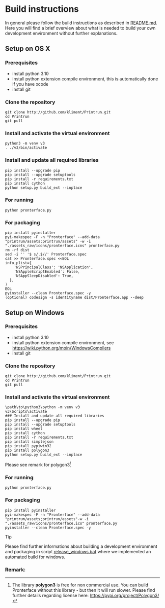 # Build instructions
In general please follow the build instructions as described in [README.md](README.md). Here you will find a brief overview about what is needed to build your own development environment without further explanations.
## Setup on OS X
### Prerequisites
* install python 3.10
* install python extension compile environment, this is automatically done if you have xcode
* install git
### Clone the repository
```
git clone http://github.com/kliment/Printrun.git
cd Printrun
git pull
```
### Install and activate the virtual environment
```
python3 -m venv v3
. ./v3/bin/activate
```
### Install and update all required libraries
```
pip install --upgrade pip
pip install --upgrade setuptools
pip install -r requirements.txt
pip install cython
python setup.py build_ext --inplace
```

### For running
`python pronterface.py`

### For packaging
```
pip install pyinstaller
pyi-makespec -F -n "Pronterface" --add-data "printrun/assets:printrun/assets" -w -i "./assets_raw/icons/pronterface.icns" pronterface.py
rm -rf dist
sed -i '' '$ s/.$//' Pronterface.spec
cat >> Pronterface.spec <<EOL
info_plist={
    'NSPrincipalClass': 'NSApplication',
    'NSAppleScriptEnabled': False,
    'NSAppSleepDisabled': True,
  },
)
EOL
pyinstaller --clean Pronterface.spec -y
(optional) codesign -s identityname dist/Pronterface.app --deep
```

## Setup on Windows
### Prerequisites
* install python 3.10
* install python extension compile environment, see https://wiki.python.org/moin/WindowsCompilers
* install git
### Clone the repository
```
git clone http://github.com/kliment/Printrun.git
cd Printrun
git pull
```
### Install and activate the virtual environment
```
\path\to\python3\python -m venv v3
v3\Scripts\activate
### Install and update all required libraries
pip install --upgrade pip
pip install --upgrade setuptools
pip install wheel
pip install cython
pip install -r requirements.txt
pip install simplejson
pip install pypiwin32
pip install polygon3
python setup.py build_ext --inplace
```

Please see remark for polygon3[^1]

### For running
`python pronterface.py`

### For packaging
```
pip install pyinstaller
pyi-makespec -F -n "Pronterface" --add-data "printrun/assets;printrun/assets"-w -i "./assets_raw/icons/pronterface.ico" pronterface.py
pyinstaller --clean Pronterface.spec -y
```

> [!TIP]
> Please find further informations about building a development environment and packaging in script [release_windows.bat](release_windows.bat) where we implemented an automated build for windows.

### Remark:

[^1]: The library **polygon3** is free for non commercial use. You can build Pronterface without this library - but then it will run slower.
  Please find further details regarding license here: https://pypi.org/project/Polygon3/

